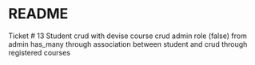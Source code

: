 # README
Ticket # 13
 Student crud with devise
 course crud 
 admin role (false) from admin
 has_many through association between student and crud through registered courses
